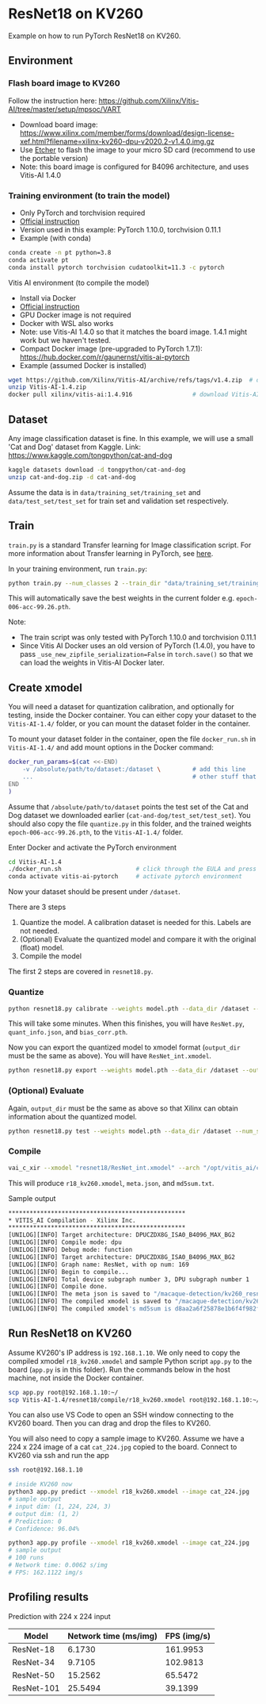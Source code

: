 # ResNet18 on KV260

Example on how to run PyTorch ResNet18 on KV260.

## Environment

### Flash board image to KV260

Follow the instruction here: https://github.com/Xilinx/Vitis-AI/tree/master/setup/mpsoc/VART

- Download board image: https://www.xilinx.com/member/forms/download/design-license-xef.html?filename=xilinx-kv260-dpu-v2020.2-v1.4.0.img.gz
- Use [Etcher](https://www.balena.io/etcher/) to flash the image to your micro SD card (recommend to use the portable version)
- Note: this board image is configured for B4096 architecture, and uses Vitis-AI 1.4.0

### Training environment (to train the model)

- Only PyTorch and torchvision required
- [Official instruction](https://pytorch.org/get-started/locally/)
- Version used in this example: PyTorch 1.10.0, torchvision 0.11.1
- Example (with conda)

```bash
conda create -n pt python=3.8
conda activate pt
conda install pytorch torchvision cudatoolkit=11.3 -c pytorch
```

Vitis AI environment (to compile the model)

- Install via Docker
- [Official instruction](https://github.com/Xilinx/Vitis-AI)
- GPU Docker image is not required
- Docker with WSL also works
- Note: use Vitis-AI 1.4.0 so that it matches the board image. 1.4.1 might work but we haven't tested.
- Compact Docker image (pre-upgraded to PyTorch 1.7.1): https://hub.docker.com/r/gaunernst/vitis-ai-pytorch
- Example (assumed Docker is installed)

```bash
wget https://github.com/Xilinx/Vitis-AI/archive/refs/tags/v1.4.zip  # download Vitis-AI
unzip Vitis-AI-1.4.zip
docker pull xilinx/vitis-ai:1.4.916                 # download Vitis-AI Docker image
```

## Dataset

Any image classification dataset is fine. In this example, we will use a small 'Cat and Dog' dataset from Kaggle. Link: https://www.kaggle.com/tongpython/cat-and-dog

```bash
kaggle datasets download -d tongpython/cat-and-dog
unzip cat-and-dog.zip -d cat-and-dog
```

Assume the data is in `data/training_set/training_set` and `data/test_set/test_set` for train set and validation set respectively.

## Train

`train.py` is a standard Transfer learning for Image classification script. For more information about Transfer learning in PyTorch, see [here](https://pytorch.org/tutorials/beginner/transfer_learning_tutorial.html).

In your training environment, run `train.py`:

```bash
python train.py --num_classes 2 --train_dir "data/training_set/training_set" --val_dir "data/test_set/test_set" --lr 0.001 --num_epochs 10 --batch_size 64
```

This will automatically save the best weights in the current folder e.g. `epoch-006-acc-99.26.pth`.

Note:

- The train script was only tested with PyTorch 1.10.0 and torchvision 0.11.1
- Since Vitis AI Docker uses an old version of PyTorch (1.4.0), you have to pass `_use_new_zipfile_serialization=False` in `torch.save()` so that we can load the weights in Vitis-AI Docker later.

## Create xmodel

You will need a dataset for quantization calibration, and optionally for testing, inside the Docker container. You can either copy your dataset to the `Vitis-AI-1.4/` folder, or you can mount the dataset folder in the container.

To mount your dataset folder in the container, open the file `docker_run.sh` in `Vitis-AI-1.4/` and add mount options in the Docker command:

```bash
docker_run_params=$(cat <<-END)
    -v /absolute/path/to/dataset:/dataset \         # add this line
    ...                                             # other stuff that was here
END
)
```

Assume that `/absolute/path/to/dataset` points the test set of the Cat and Dog dataset we downloaded earlier (`cat-and-dog/test_set/test_set`). You should also copy the file `quantize.py` in this folder, and the trained weights `epoch-006-acc-99.26.pth`, to the `Vitis-AI-1.4/` folder.

Enter Docker and activate the PyTorch environment

```bash
cd Vitis-AI-1.4
./docker_run.sh                     # click through the EULA and press y
conda activate vitis-ai-pytorch     # activate pytorch environment
```

Now your dataset should be present under `/dataset`.

There are 3 steps

1. Quantize the model. A calibration dataset is needed for this. Labels are not needed.
2. (Optional) Evaluate the quantized model and compare it with the original (float) model.
3. Compile the model

The first 2 steps are covered in `resnet18.py`.

### Quantize

```bash
python resnet18.py calibrate --weights model.pth --data_dir /dataset --num_samples 100 --output_dir resnet18
```

This will take some minutes. When this finishes, you will have `ResNet.py`, `quant_info.json`, and `bias_corr.pth`.

Now you can export the quantized model to xmodel format (`output_dir` must be the same as above). You will have `ResNet_int.xmodel`.

```bash
python resnet18.py export --weights model.pth --data_dir /dataset --output_dir resnet18
```

### (Optional) Evaluate

Again, `output_dir` must be the same as above so that Xilinx can obtain information about the quantized model.

```bash
python resnet18.py test --weights model.pth --data_dir /dataset --num_samples 500 --output_dir resnet18
```

### Compile

```bash
vai_c_xir --xmodel "resnet18/ResNet_int.xmodel" --arch "/opt/vitis_ai/compiler/arch/DPUCZDX8G/KV260/arch.json" --net_name r18_kv260 --output_dir "resnet18/compile"
```

This will produce `r18_kv260.xmodel`, `meta.json`, and `md5sum.txt`.

Sample output

```bash
**************************************************
* VITIS_AI Compilation - Xilinx Inc.
**************************************************
[UNILOG][INFO] Target architecture: DPUCZDX8G_ISA0_B4096_MAX_BG2
[UNILOG][INFO] Compile mode: dpu
[UNILOG][INFO] Debug mode: function
[UNILOG][INFO] Target architecture: DPUCZDX8G_ISA0_B4096_MAX_BG2
[UNILOG][INFO] Graph name: ResNet, with op num: 169
[UNILOG][INFO] Begin to compile...
[UNILOG][INFO] Total device subgraph number 3, DPU subgraph number 1
[UNILOG][INFO] Compile done.
[UNILOG][INFO] The meta json is saved to "/macaque-detection/kv260_resnet18/resnet18/compile/meta.json"
[UNILOG][INFO] The compiled xmodel is saved to "/macaque-detection/kv260_resnet18/resnet18/compile/r18_kv260.xmodel"
[UNILOG][INFO] The compiled xmodel's md5sum is d8aa2a6f25878e1b6f4f982f2cc92a79, and has been saved to "/macaque-detection/kv260_resnet18/resnet18/compile/md5sum.txt"
```

## Run ResNet18 on KV260

Assume KV260's IP address is `192.168.1.10`. We only need to copy the compiled xmodel `r18_kv260.xmodel` and sample Python script `app.py` to the board (`app.py` is in this folder). Run the commands below in the host machine, not inside the Docker container.

```bash
scp app.py root@192.168.1.10:~/
scp Vitis-AI-1.4/resnet18/compile/r18_kv260.xmodel root@192.168.1.10:~/
```

You can also use VS Code to open an SSH window connecting to the KV260 board. Then you can drag and drop the files to KV260.

You will also need to copy a sample image to KV260. Assume we have a 224 x 224 image of a cat `cat_224.jpg` copied to the board. Connect to KV260 via ssh and run the app

```bash
ssh root@192.168.1.10

# inside KV260 now
python3 app.py predict --xmodel r18_kv260.xmodel --image cat_224.jpg
# sample output
# input dim: (1, 224, 224, 3)
# output dim: (1, 2)
# Prediction: 0
# Confidence: 96.04%

python3 app.py profile --xmodel r18_kv260.xmodel --image cat_224.jpg
# sample output
# 100 runs
# Network time: 0.0062 s/img
# FPS: 162.1122 img/s
```

## Profiling results

Prediction with 224 x 224 input

Model      | Network time (ms/img) | FPS (img/s)
-----------|-----------------------|------------
ResNet-18  | 6.1730  | 161.9953
ResNet-34  | 9.7105  | 102.9813
ResNet-50  | 15.2562 | 65.5472
ResNet-101 | 25.5494 | 39.1399
